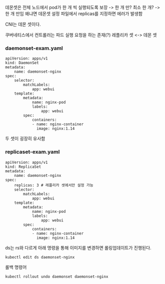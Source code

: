 데몬셋은 전체 노드에서 pod가 한 개 씩 실행되도록 보장 -> 한 개 만? 최소 한 개? -> 한 개 만임 왜냐면 데몬셋 설정 파일에서 replicas를 지정하면 에러가 발생함

CNI는 데몬 셋이다. 

쿠버네티스에서 컨트롤러는 파드 실행 요청을 하는 존재(?) 레플리카 셋 <-> 데몬 셋 

### daemonset-exam.yaml
```
apiVersion: apps/v1
kind: DaemonSet
metadata:
    name: daemonset-nginx
spec:
    selector:
        matchLabels:
            app: webui
    template:
        metadata:
            name: nginx-pod
            labels:
                app: webui
        spec:
            containers:
            - name: nginx-container
              image: nginx:1.14
```

두 셋이 굉장히 유사함

### replicaset-exam.yaml
```
apiVersion: apps/v1
kind: ReplicaSet
metadata:
    name: daemonset-nginx
spec:
    replicas: 3 # 레플리카 셋에서만 설정 가능
    selector:
        matchLabels:
            app: webui
    template:
        metadata:
            name: nginx-pod
            labels:
                app: webui
        spec:
            containers:
            - name: nginx-container
              image: nginx:1.14
```

ds는 rs와 다르게 아래 명령을 통해 이미지를 변경하면 롤링업데이트가 진행된다.

```
kubectl edit ds daemonset-nginx
```

롤백 명령어

```
kubectl rollout undo daemonset daemonset-nginx
```
